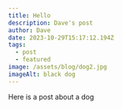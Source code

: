 ```yaml
---
title: Hello
description: Dave's post
author: Dave
date: 2023-10-29T15:17:12.194Z
tags:
  - post
  - featured
image: /assets/blog/dog2.jpg
imageAlt: black dog
---
```

Here is a post about a dog